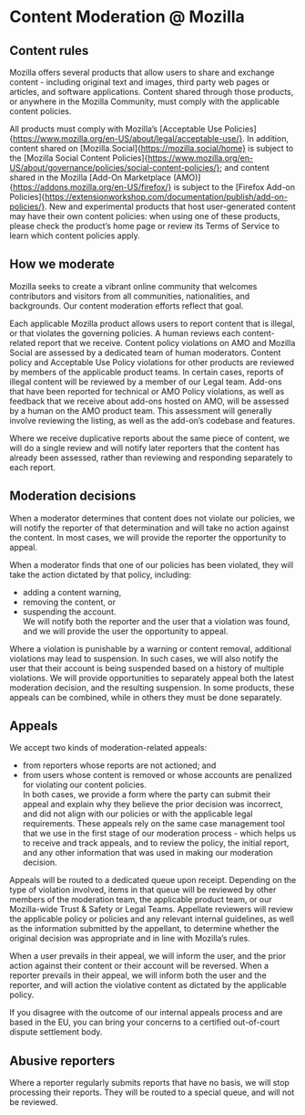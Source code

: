 # Content Moderation @ Mozilla

## Content rules
Mozilla offers several products that allow users to share and exchange content - including original text and images, third party web pages or articles, and software applications.  Content shared through those products, or anywhere in the Mozilla Community, must comply with the applicable content policies.  

All products must comply with Mozilla’s [Acceptable Use Policies]{https://www.mozilla.org/en-US/about/legal/acceptable-use/}.  In addition, content shared on [Mozilla.Social]{https://mozilla.social/home} is subject to the [Mozilla Social Content Policies]{https://www.mozilla.org/en-US/about/governance/policies/social-content-policies/}; and content shared in the Mozilla [Add-On Marketplace (AMO)]{https://addons.mozilla.org/en-US/firefox/} is subject to the [Firefox Add-on Policies]{https://extensionworkshop.com/documentation/publish/add-on-policies/}.  New and experimental products that host user-generated content may have their own content policies: when using one of these products, please check the product’s home page or review its Terms of Service to learn which content policies apply. 

## How we moderate
Mozilla seeks to create a vibrant online community that welcomes contributors and visitors from all communities, nationalities, and backgrounds.  Our content moderation efforts reflect that goal.  

Each applicable Mozilla product allows users to report content that is illegal, or that violates the governing policies.  A human reviews each content-related report that we receive. Content policy violations on AMO and Mozilla Social are assessed by a dedicated team of human moderators.  Content policy and Acceptable Use Policy violations for other products are reviewed by members of the applicable product teams.  In certain cases, reports of illegal content will be reviewed by a member of our Legal team.  Add-ons that have been reported for technical or AMO Policy violations, as well as feedback that we receive about add-ons hosted on AMO, will be assessed by a human on the AMO product team.  This assessment will generally involve reviewing the listing, as well as the add-on’s codebase and features.  

Where we receive duplicative reports about the same piece of content, we will do a single review and will notify later reporters that the content has already been assessed, rather than reviewing and responding separately to each report.

## Moderation decisions
When a moderator determines that content does not violate our policies, we will notify the reporter of that determination and will take no action against the content.  In most cases, we will provide the reporter the opportunity to appeal.

When a moderator finds that one of our policies has been violated, they will take the action dictated by that policy, including: 
* adding a content warning, 
* removing the content, or 
* suspending the account.  
We will notify both the reporter and the user that a violation was found, and we will provide the user the opportunity to appeal.  

Where a violation is punishable by a warning or content removal, additional violations may lead to suspension.  In such cases, we will also notify the user that their account is being suspended based on a history of multiple violations.  We will provide opportunities to separately appeal both the latest moderation decision, and the resulting suspension.  In some products, these appeals can be combined, while in others they must be done separately. 

## Appeals
We accept two kinds of moderation-related appeals: 
* from reporters whose reports are not actioned; and 
* from users whose content is removed or whose accounts are penalized for violating our content policies.  
In both cases, we provide a form where the party can submit their appeal and explain why they believe the prior decision was incorrect, and did not align with our policies or with the applicable legal requirements.  These appeals rely on the same case management tool that we use in the first stage of our moderation process - which helps us to receive and track appeals, and to review the policy, the initial report, and any other information that was used in making our moderation decision.

Appeals will be routed to a dedicated queue upon receipt.  Depending on the type of violation involved, items in that queue will be reviewed by other members of the moderation team, the applicable product team, or our Mozilla-wide Trust & Safety or Legal Teams.  Appellate reviewers will review the applicable policy or policies and any relevant internal guidelines, as well as the information submitted by the appellant, to determine whether the original decision was appropriate and in line with Mozilla’s rules.

When a user prevails in their appeal, we will inform the user, and the prior action against their content or their account will be reversed.  When a reporter prevails in their appeal, we will inform both the user and the reporter, and will action the violative content as dictated by the applicable policy.

If you disagree with the outcome of our internal appeals process and are based in the EU, you can bring your concerns to a certified out-of-court dispute settlement body.

## Abusive reporters
Where a reporter regularly submits reports that have no basis, we will stop processing their reports.  They will be routed to a special queue, and will not be reviewed.
